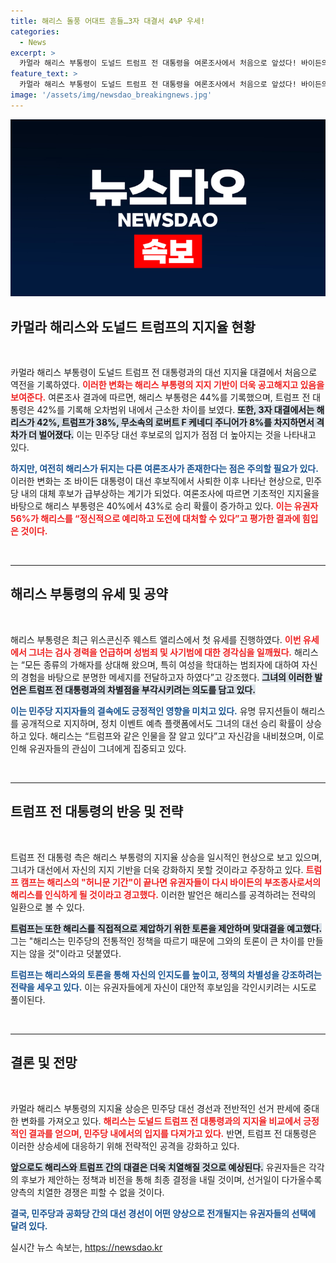 ```yaml
---
title: 해리스 돌풍 어대트 흔들…3자 대결서 4%P 우세!
categories:
  - News
excerpt: >
  카멀라 해리스 부통령이 도널드 트럼프 전 대통령을 여론조사에서 처음으로 앞섰다! 바이든의 사퇴 이후 민주당의 새로운 대선 후보로 떠오른 해리스. 그녀의 상승세와 트럼프의 도전이 심상치 않은 대선 판세를 예고한다. 클릭 유도!
feature_text: >
  카멀라 해리스 부통령이 도널드 트럼프 전 대통령을 여론조사에서 처음으로 앞섰다! 바이든의 사퇴 이후 민주당의 새로운 대선 후보로 떠오른 해리스. 그녀의 상승세와 트럼프의 도전이 심상치 않은 대선 판세를 예고한다. 클릭 유도!
image: '/assets/img/newsdao_breakingnews.jpg'
---
```


<p><img src="/assets/img/newsdao_breakingnews.jpg" alt="ranknews 속보" /></p>

<h2 data-ke-size="size26">카멀라 해리스와 도널드 트럼프의 지지율 현황</h2>

<p data-ke-size="size16">&nbsp;</p>

<p>카멀라 해리스 부통령이 도널드 트럼프 전 대통령과의 대선 지지율 대결에서 처음으로 역전을 기록하였다. <b><span style="color: #ee2323;">이러한 변화는 해리스 부통령의 지지 기반이 더욱 공고해지고 있음을 보여준다.</span></b> 여론조사 결과에 따르면, 해리스 부통령은 44%를 기록했으며, 트럼프 전 대통령은 42%를 기록해 오차범위 내에서 근소한 차이를 보였다. <b><span style="background-color: #21538527;">또한, 3자 대결에서는 해리스가 42%, 트럼프가 38%, 무소속의 로버트 F 케네디 주니어가 8%를 차지하면서 격차가 더 벌어졌다.</span></b> 이는 민주당 대선 후보로의 입지가 점점 더 높아지는 것을 나타내고 있다. </p>

<p><b><span style="color: #1a5490;">하지만, 여전히 해리스가 뒤지는 다른 여론조사가 존재한다는 점은 주의할 필요가 있다.</span></b> 이러한 변화는 조 바이든 대통령이 대선 후보직에서 사퇴한 이후 나타난 현상으로, 민주당 내의 대체 후보가 급부상하는 계기가 되었다. 여론조사에 따르면 기초적인 지지율을 바탕으로 해리스 부통령은 40%에서 43%로 승리 확률이 증가하고 있다. <b><span style="color: #ee2323;">이는 유권자 56%가 해리스를 “정신적으로 예리하고 도전에 대처할 수 있다”고 평가한 결과에 힘입은 것이다.</span></b></p>

<p data-ke-size="size16">&nbsp;</p>

<hr>

<h2 data-ke-size="size26">해리스 부통령의 유세 및 공약</h2>

<p data-ke-size="size16">&nbsp;</p>

<p>해리스 부통령은 최근 위스콘신주 웨스트 앨리스에서 첫 유세를 진행하였다. <b><span style="color: #ee2323;">이번 유세에서 그녀는 검사 경력을 언급하며 성범죄 및 사기범에 대한 경각심을 일깨웠다.</span></b> 해리스는 “모든 종류의 가해자를 상대해 왔으며, 특히 여성을 학대하는 범죄자에 대하여 자신의 경험을 바탕으로 분명한 메세지를 전달하고자 하였다”고 강조했다. <b><span style="background-color: #21538527;">그녀의 이러한 발언은 트럼프 전 대통령과의 차별점을 부각시키려는 의도를 담고 있다.</span></b></p>

<p><b><span style="color: #1a5490;">이는 민주당 지지자들의 결속에도 긍정적인 영향을 미치고 있다.</span></b> 유명 뮤지션들이 해리스를 공개적으로 지지하며, 정치 이벤트 예측 플랫폼에서도 그녀의 대선 승리 확률이 상승하고 있다. 해리스는 “트럼프와 같은 인물을 잘 알고 있다”고 자신감을 내비쳤으며, 이로 인해 유권자들의 관심이 그녀에게 집중되고 있다.</p>

<p data-ke-size="size16">&nbsp;</p>

<hr>

<h2 data-ke-size="size26">트럼프 전 대통령의 반응 및 전략</h2>

<p data-ke-size="size16">&nbsp;</p>

<p>트럼프 전 대통령 측은 해리스 부통령의 지지율 상승을 일시적인 현상으로 보고 있으며, 그녀가 대선에서 자신의 지지 기반을 더욱 강화하지 못할 것이라고 주장하고 있다. <b><span style="color: #ee2323;">트럼프 캠프는 해리스의 "허니문 기간"이 끝나면 유권자들이 다시 바이든의 부조종사로서의 해리스를 인식하게 될 것이라고 경고했다.</span></b> 이러한 발언은 해리스를 공격하려는 전략의 일환으로 볼 수 있다.</p>

<p><b><span style="background-color: #21538527;">트럼프는 또한 해리스를 직접적으로 제압하기 위한 토론을 제안하며 맞대결을 예고했다.</span></b> 그는 "해리스는 민주당의 전통적인 정책을 따르기 때문에 그와의 토론이 큰 차이를 만들지는 않을 것"이라고 덧붙였다. </p>

<p><b><span style="color: #1a5490;">트럼프는 해리스와의 토론을 통해 자신의 인지도를 높이고, 정책의 차별성을 강조하려는 전략을 세우고 있다.</span></b> 이는 유권자들에게 자신이 대안적 후보임을 각인시키려는 시도로 풀이된다.</p>

<p data-ke-size="size16">&nbsp;</p>

<hr>

<h2 data-ke-size="size26">결론 및 전망</h2>

<p data-ke-size="size16">&nbsp;</p>

<p>카멀라 해리스 부통령의 지지율 상승은 민주당 대선 경선과 전반적인 선거 판세에 중대한 변화를 가져오고 있다. <b><span style="color: #ee2323;">해리스는 도널드 트럼프 전 대통령과의 지지율 비교에서 긍정적인 결과를 얻으며, 민주당 내에서의 입지를 다져가고 있다.</span></b> 반면, 트럼프 전 대통령은 이러한 상승세에 대응하기 위해 전략적인 공격을 강화하고 있다.</p>

<p><b><span style="background-color: #21538527;">앞으로도 해리스와 트럼프 간의 대결은 더욱 치열해질 것으로 예상된다.</span></b> 유권자들은 각각의 후보가 제안하는 정책과 비전을 통해 최종 결정을 내릴 것이며, 선거일이 다가올수록 양측의 치열한 경쟁은 피할 수 없을 것이다. </p>

<p><b><span style="color: #1a5490;">결국, 민주당과 공화당 간의 대선 경선이 어떤 양상으로 전개될지는 유권자들의 선택에 달려 있다.</span></b></p>
실시간 뉴스 속보는, <a href="https://newsdao.kr" rel="dofollow">https://newsdao.kr</a>


